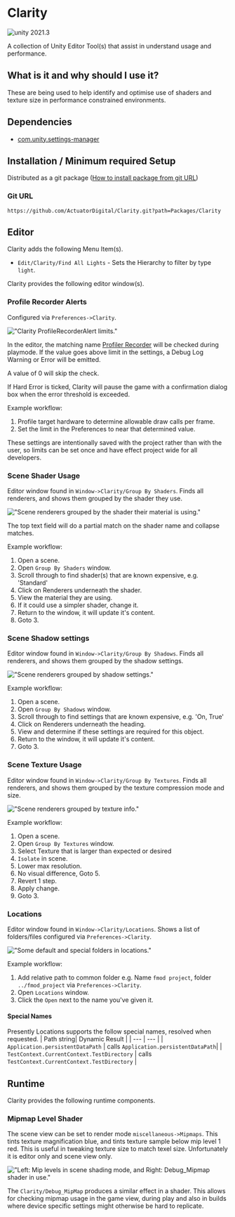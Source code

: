 # Clarity

<img src="https://img.shields.io/badge/unity-2021.3-green.svg?style=flat-square" alt="unity 2021.3">

A collection of Unity Editor Tool(s) that assist in understand usage and performance.

## What is it and why should I use it?

These are being used to help identify and optimise use of shaders and texture size in performance constrained environments.

## Dependencies

- [com.unity.settings-manager](https://docs.unity3d.com/Packages/com.unity.settings-manager@2.0/manual/index.html)

## Installation / Minimum required Setup

Distributed as a git package ([How to install package from git URL](https://docs.unity3d.com/Manual/upm-ui-giturl.html))

### Git URL

```
https://github.com/ActuatorDigital/Clarity.git?path=Packages/Clarity
```

## Editor

Clarity adds the following Menu Item(s).

- `Edit/Clarity/Find All Lights` - Sets the Hierarchy to filter by type `light`.

Clarity provides the following editor window(s).

### Profile Recorder Alerts

Configured via `Preferences->Clarity`.

!["Clarity ProfileRecorderAlert limits."](img/profilerecorderprefs.png?raw=true "Clarity ProfileRecorderAlert limits.")

In the editor, the matching name [Profiler Recorder](https://docs.unity3d.com/ScriptReference/Unity.Profiling.ProfilerRecorder.html) will be checked during playmode. If the value goes above limit in the settings, a Debug Log Warning or Error will be emitted.

A value of 0 will skip the check.

If Hard Error is ticked, Clarity will pause the game with a confirmation dialog box when the error threshold is exceeded.

Example workflow:

1. Profile target hardware to determine allowable draw calls per frame.
2. Set the limit in the Preferences to near that determined value.

These settings are intentionally saved with the project rather than with the user, so limits can be set once and have effect project wide for all developers.

### Scene Shader Usage

Editor window found in `Window->Clarity/Group By Shaders`. Finds all renderers, and shows them grouped by the shader they use.

!["Scene renderers grouped by the shader their material is using."](img/groupbyshaderwindow.png?raw=true "Scene renderers grouped by the shader their material is using.")

The top text field will do a partial match on the shader name and collapse matches.

Example workflow:

1. Open a scene.
2. Open `Group By Shaders` window.
3. Scroll through to find shader(s) that are known expensive, e.g. 'Standard'
4. Click on Renderers underneath the shader.
5. View the material they are using.
6. If it could use a simpler shader, change it.
7. Return to the window, it will update it's content.
8. Goto 3.

### Scene Shadow settings

Editor window found in `Window->Clarity/Group By Shadows`. Finds all renderers, and shows them grouped by the shadow settings.

!["Scene renderers grouped by shadow settings."](img/groupbyshadowswindow.png?raw=true "Scene renderers grouped by shadow settings.")

Example workflow:

1. Open a scene.
2. Open `Group By Shadows` window.
3. Scroll through to find settings that are known expensive, e.g. 'On, True'
4. Click on Renderers underneath the heading.
5. View and determine if these settings are required for this object.
6. Return to the window, it will update it's content.
7. Goto 3.

### Scene Texture Usage

Editor window found in `Window->Clarity/Group By Textures`. Finds all renderers, and shows them grouped by the texture compression mode and size.

!["Scene renderers grouped by texture info."](img/groupbytextureswindow.png?raw=true "Scene renderers grouped by texture info.")

Example workflow:

1. Open a scene.
2. Open `Group By Textures` window.
3. Select Texture that is larger than expected or desired
4. `Isolate` in scene.
5. Lower max resolution.
6. No visual difference, Goto 5.
7. Revert 1 step.
8. Apply change.
9. Goto 3.

### Locations

Editor window found in `Window->Clarity/Locations`. Shows a list of folders/files configured via `Preferences->Clarity`.

!["Some default and special folders in locations."](img/locations.png?raw=true "Some default and special folders in locations.")

Example workflow:

1. Add relative path to common folder e.g. Name `fmod project`, folder `../fmod_project` via `Preferences->Clarity`.
2. Open `Locations` window.
3. Click the `Open` next to the name you've given it.

#### Special Names

Presently Locations supports the follow special names, resolved when requested.
| Path string| Dynamic Result |
| --- | --- |
| `Application.persistentDataPath` | calls `Application.persistentDataPath`|
| `TestContext.CurrentContext.TestDirectory` | calls `TestContext.CurrentContext.TestDirectory` |

## Runtime

Clarity provides the following runtime components.

### Mipmap Level Shader

The scene view can be set to render mode `miscellaneous->Mipmaps`. This tints texture magnification blue, and tints texture sample below mip level 1 red. This is useful in tweaking texture size to match texel size. Unfortunately it is editor only and scene view only.

!["Left: Mip levels in scene shading mode, and Right: Debug_Mipmap shader in use."](img/debugmiplevelshader.png?raw=true "Comparison between scene mip mode and runtime shader effect.")

The `Clarity/Debug_MipMap` produces a similar effect in a shader. This allows for checking mipmap usage in the game view, during play and also in builds where device specific settings might otherwise be hard to replicate.
